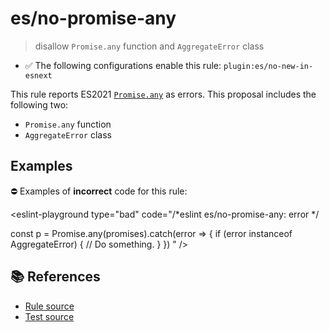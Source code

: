# es/no-promise-any
> disallow `Promise.any` function and `AggregateError` class

- ✅ The following configurations enable this rule: `plugin:es/no-new-in-esnext`

This rule reports ES2021 [`Promise.any`](https://github.com/tc39/proposal-promise-any) as errors.
This proposal includes the following two:

- `Promise.any` function
- `AggregateError` class

## Examples

⛔ Examples of **incorrect** code for this rule:

<eslint-playground type="bad" code="/*eslint es/no-promise-any: error */

const p = Promise.any(promises).catch(error => {
    if (error instanceof AggregateError) {
        // Do something.
    }
})
" />

## 📚 References

- [Rule source](https://github.com/mysticatea/eslint-plugin-es/blob/v3.0.1/lib/rules/no-promise-any.js)
- [Test source](https://github.com/mysticatea/eslint-plugin-es/blob/v3.0.1/tests/lib/rules/no-promise-any.js)
